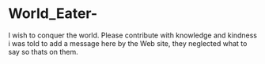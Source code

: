 # World_Eater-
I wish to conquer the world. Please contribute with knowledge and kindness 
i was told to add a message here by the Web site, they neglected what to say so thats on them. 

